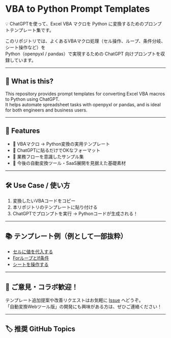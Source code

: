 # VBA to Python Prompt Templates

💡 ChatGPTを使って、Excel VBA マクロを Python に変換するためのプロンプトテンプレート集です。

このリポジトリでは、よくあるVBAマクロ処理（セル操作、ループ、条件分岐、シート操作など）を  
Python（openpyxl / pandas）で実現するための ChatGPT 向けプロンプトを収録しています。

---

## 📌 What is this?
This repository provides prompt templates for converting Excel VBA macros to Python using ChatGPT.  
It helps automate spreadsheet tasks with openpyxl or pandas, and is ideal for both engineers and business users.

---

## 🚀 Features

- 🔁 VBAマクロ → Python変換の実用テンプレート
- 🧠 ChatGPTに貼るだけでOKなフォーマット
- 📄 業務フローを意識したサンプル集
- 💬 今後の自動変換ツール・SaaS展開を見据えた基礎素材

---

## 🛠 Use Case / 使い方

1. 変換したいVBAコードをコピー  
2. 本リポジトリのテンプレートに貼り付ける  
3. ChatGPTでプロンプトを実行 → Pythonコードが生成される！

---

## 📚 テンプレート例（例として一部抜粋）

- [セルに値を代入する](./01_セル操作の変換.md)
- [ForループとIf条件](./02_ループと条件分岐.md)
- [シートを操作する](./03_シート操作の変換.md)

---

## 🙌 ご意見・コラボ歓迎！

テンプレート追加提案や改善リクエストはお気軽に [Issue](https://github.com/あなたのリポジトリ名/issues) へどうぞ。  
「自動変換Webツール版」の開発にも興味がある方は、ぜひご連絡ください！

---

## 🏷 推奨 GitHub Topics

